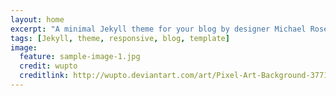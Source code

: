 ```yaml
---
layout: home
excerpt: "A minimal Jekyll theme for your blog by designer Michael Rose."
tags: [Jekyll, theme, responsive, blog, template]
image:
  feature: sample-image-1.jpg
  credit: wupto
  creditlink: http://wupto.deviantart.com/art/Pixel-Art-Background-377140556
---
```

